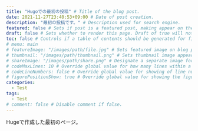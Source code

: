 ```yaml
---
title: "Hugoでの最初の投稿" # Title of the blog post.
date: 2021-11-27T23:40:53+09:00 # Date of post creation.
description: "最初の投稿です。" # Description used for search engine.
featured: false # Sets if post is a featured post, making appear on the home page side bar.
draft: false # Sets whether to render this page. Draft of true will not be rendered.
toc: false # Controls if a table of contents should be generated for first-level links automatically.
# menu: main
# featureImage: "/images/path/file.jpg" # Sets featured image on blog post.
# thumbnail: "/images/path/thumbnail.png" # Sets thumbnail image appearing inside card on homepage.
# shareImage: "/images/path/share.png" # Designate a separate image for social media sharing.
# codeMaxLines: 10 # Override global value for how many lines within a code block before auto-collapsing.
# codeLineNumbers: false # Override global value for showing of line numbers within code block.
# figurePositionShow: true # Override global value for showing the figure label.
categories:
  - Test
tags:
  - Test
# comment: false # Disable comment if false.
---
```


Hugeで作成した最初のページ。
